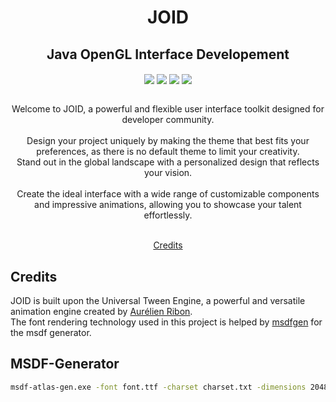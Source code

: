 <div align="center">

# JOID
## Java OpenGL Interface Developement

<div align="center" >
  <img align="center" src="https://img.shields.io/badge/version-1.0.0 (0ffbb21)-blue">
  <img align="center" src="https://img.shields.io/badge/maintainer-Zeldown-orange">
  <img align="center" src="https://img.shields.io/maintenance/yes/9999">
  <img align="center" src="https://github.com/Zeldown/JOID/actions/workflows/push.yml/badge.svg">
</div>

<br>

Welcome to JOID, a powerful and flexible user interface toolkit designed for developer community.
<br><br>
Design your project uniquely by making the theme that best fits your preferences, as there is no default theme to limit your creativity.
<br>
Stand out in the global landscape with a personalized design that reflects your vision.
<br><br>
Create the ideal interface with a wide range of customizable components and impressive animations, allowing you to showcase your talent effortlessly.
<br><br>

[Credits](#credits)

</div>

## Credits

JOID is built upon the Universal Tween Engine, a powerful and versatile animation engine created by [Aurélien Ribon](https://github.com/AurelienRibon).<br>
The font rendering technology used in this project is helped by [msdfgen](https://github.com/Chlumsky/msdfgen) for the msdf generator.

## MSDF-Generator

```bash
msdf-atlas-gen.exe -font font.ttf -charset charset.txt -dimensions 2048 2048 -imageout font.png -json font.json -type msdf -pxrange 24 -coloringstrategy distance
```